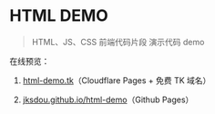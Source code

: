 # HTML DEMO

> HTML、JS、CSS 前端代码片段 演示代码 demo

在线预览：

1. [html-demo.tk](https://html-demo.tk/)（Cloudflare Pages + 免费 TK 域名）

2. [jksdou.github.io/html-demo](https://jksdou.github.io/html-demo/)（Github Pages）
